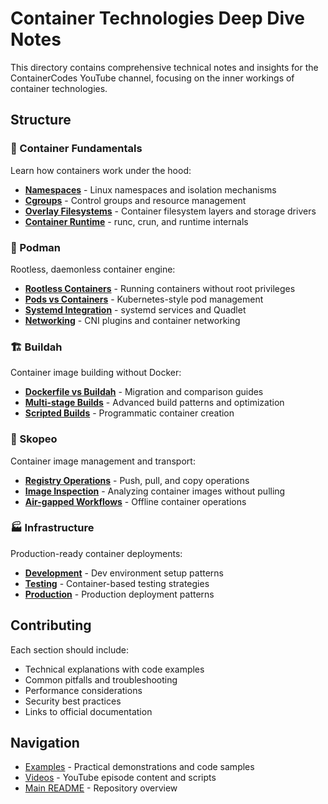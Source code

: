 # Container Technologies Deep Dive Notes

This directory contains comprehensive technical notes and insights for the
ContainerCodes YouTube channel, focusing on the inner workings of container
technologies.

## Structure

### 🔧 Container Fundamentals

Learn how containers work under the hood:

- **[Namespaces](container-fundamentals/namespaces/)** - Linux namespaces and
  isolation mechanisms
- **[Cgroups](container-fundamentals/cgroups/)** - Control groups and resource
  management
- **[Overlay Filesystems](container-fundamentals/overlay-filesystems/)** -
  Container filesystem layers and storage drivers
- **[Container Runtime](container-fundamentals/container-runtime/)** - runc,
  crun, and runtime internals

### 🐳 Podman

Rootless, daemonless container engine:

- **[Rootless Containers](podman/rootless-containers/)** - Running containers
  without root privileges
- **[Pods vs Containers](podman/pods-vs-containers/)** - Kubernetes-style pod
  management
- **[Systemd Integration](podman/systemd-integration/)** - systemd services and
  Quadlet
- **[Networking](podman/networking/)** - CNI plugins and container networking

### 🏗️ Buildah

Container image building without Docker:

- **[Dockerfile vs Buildah](buildah/dockerfile-vs-buildah/)** - Migration and
  comparison guides
- **[Multi-stage Builds](buildah/multi-stage-builds/)** - Advanced build
  patterns and optimization
- **[Scripted Builds](buildah/scripted-builds/)** - Programmatic container
  creation

### 🔄 Skopeo

Container image management and transport:

- **[Registry Operations](skopeo/registry-operations/)** - Push, pull, and copy
  operations
- **[Image Inspection](skopeo/image-inspection/)** - Analyzing container images
  without pulling
- **[Air-gapped Workflows](skopeo/air-gapped-workflows/)** - Offline container
  operations

### 🏭 Infrastructure

Production-ready container deployments:

- **[Development](infrastructure/development/)** - Dev environment setup
  patterns
- **[Testing](infrastructure/testing/)** - Container-based testing strategies
- **[Production](infrastructure/production/)** - Production deployment patterns

## Contributing

Each section should include:

- Technical explanations with code examples
- Common pitfalls and troubleshooting
- Performance considerations
- Security best practices
- Links to official documentation

## Navigation

- [Examples](../examples/) - Practical demonstrations and code samples
- [Videos](../videos/) - YouTube episode content and scripts
- [Main README](../README.md) - Repository overview
